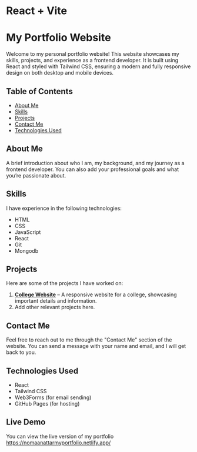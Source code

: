 # React + Vite
# My Portfolio Website

Welcome to my personal portfolio website! This website showcases my skills, projects, and experience as a frontend developer. It is built using React and styled with Tailwind CSS, ensuring a modern and fully responsive design on both desktop and mobile devices.

## Table of Contents

- [About Me](#about-me)
- [Skills](#skills)
- [Projects](#projects)
- [Contact Me](#contact-me)
- [Technologies Used](#technologies-used)

## About Me

A brief introduction about who I am, my background, and my journey as a frontend developer. You can also add your professional goals and what you’re passionate about.

## Skills

I have experience in the following technologies:
- HTML
- CSS
- JavaScript
- React
- Git
- Mongodb

## Projects

Here are some of the projects I have worked on:

1. **[College Website](https://github.com/NomaanAttar/CollegeWebsite)** – A responsive website for a college, showcasing important details and information.
2. Add other relevant projects here.

## Contact Me

Feel free to reach out to me through the "Contact Me" section of the website. You can send a message with your name and email, and I will get back to you.

## Technologies Used

- React
- Tailwind CSS
- Web3Forms (for email sending)
- GitHub Pages (for hosting)

## Live Demo

You can view the live version of my portfolio https://nomaanattarmyportfolio.netlify.app/

